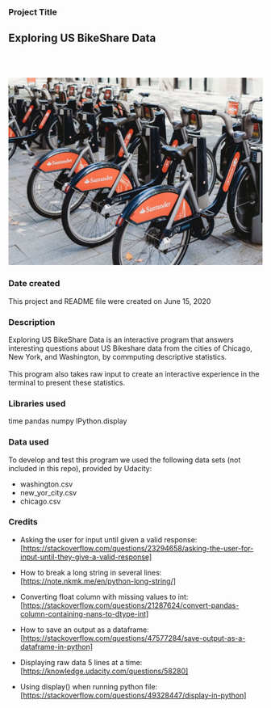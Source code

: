 ### Project Title
## Exploring US BikeShare Data
<br>
<br>

![bikes](images/black-and-red-bikes-parked-under-trees-close-up1.jpg "bikeshare")

### Date created
This project and README file were created on June 15, 2020

### Description
Exploring US BikeShare Data is an interactive program that answers interesting questions about US Bikeshare data from the cities of Chicago, New York, and Washington, by commputing descriptive statistics.
<br>
<br>
This program also takes raw input to create an interactive experience in the terminal to present these statistics.

### Libraries used
time
pandas
numpy
IPython.display

### Data used
To develop and test this program we used the following data sets (not included in this repo), provided by Udacity:
- washington.csv
- new_yor_city.csv
- chicago.csv

### Credits
- Asking the user for input until given a valid response: [https://stackoverflow.com/questions/23294658/asking-the-user-for-input-until-they-give-a-valid-response]

- How to break a long string in several lines: [https://note.nkmk.me/en/python-long-string/]

- Converting float column with missing values to int: [https://stackoverflow.com/questions/21287624/convert-pandas-column-containing-nans-to-dtype-int]

- How to save an output as a dataframe: [https://stackoverflow.com/questions/47577284/save-output-as-a-dataframe-in-python]

- Displaying raw data 5 lines at a time: [https://knowledge.udacity.com/questions/58280]

- Using display() when running python file: [https://stackoverflow.com/questions/49328447/display-in-python]

